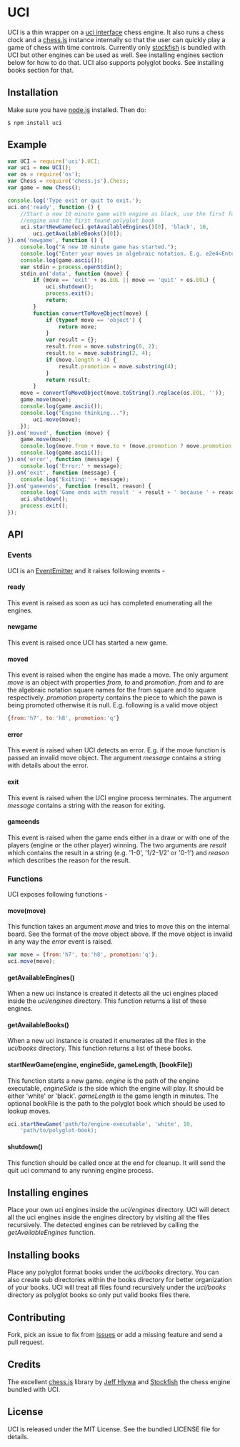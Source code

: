 UCI
===

UCI is a thin wrapper on a [uci
interface](http://en.wikipedia.org/wiki/Universal_Chess_Interface) chess engine.
It also runs a chess clock and a [chess.js](https://github.com/jhlywa/chess.js)
instance internally so that the user can quickly play a game of chess with time
controls. Currently only [stockfish](http://stockfishchess.org/) is bundled with
UCI but other engines can be used as well. See installing engines section below
for how to do that. UCI also supports polyglot books. See installing books
section for that.

## Installation
Make sure you have [node.js](http://nodejs.org/) installed. Then do:

    $ npm install uci

## Example
```js
var UCI = require('uci').UCI;
var uci = new UCI();
var os = require('os');
var Chess = require('chess.js').Chess;
var game = new Chess();

console.log('Type exit or quit to exit.');
uci.on('ready', function () {
    //Start a new 10 minute game with engine as black, use the first found
    //engine and the first found polyglot book
    uci.startNewGame(uci.getAvailableEngines()[0], 'black', 10,
        uci.getAvailableBooks()[0]);
}).on('newgame', function () {
    console.log("A new 10 minute game has started.");
    console.log("Enter your moves in algebraic notation. E.g. e2e4<Enter>");
    console.log(game.ascii());
    var stdin = process.openStdin();
    stdin.on('data', function (move) {
        if (move == 'exit' + os.EOL || move == 'quit' + os.EOL) {
            uci.shutdown();
            process.exit();
            return;
        }
        function convertToMoveObject(move) {
            if (typeof move == 'object') {
                return move;
            }
            var result = {};
            result.from = move.substring(0, 2);
            result.to = move.substring(2, 4);
            if (move.length > 4) {
                result.promotion = move.substring(4);
            }
            return result;
        }
	move = convertToMoveObject(move.toString().replace(os.EOL, ''));
	game.move(move);
	console.log(game.ascii());
	console.log("Engine thinking...");
        uci.move(move);
    });
}).on('moved', function (move) {
    game.move(move);
    console.log(move.from + move.to + (move.promotion ? move.promotion : ''));
    console.log(game.ascii());
}).on('error', function (message) {
    console.log('Error:' + message);
}).on('exit', function (message) {
    console.log('Exiting:' + message);
}).on('gameends', function (result, reason) {
    console.log('Game ends with result ' + result + ' because ' + reason);
    uci.shutdown();
    process.exit();
});
```
## API

### Events
UCI is an [EventEmitter](http://nodejs.org/api/events.html) and it raises
following events -

#### ready
This event is raised as soon as uci has completed enumerating all the engines.

#### newgame
This event is raised once UCI has started a new game.

#### moved
This event is raised when the engine has made a move. The only argument _move_
is an object with properties _from_, _to_ and _promotion_. _from_ and _to_ are
the algebraic notation square names for the from square and to square
respectively. _promotion_ property contains the piece to which the pawn is being
promoted otherwise it is null. E.g. following is a valid move object
```js
{from:'h7', to:'h8', promotion:'q'}
```

#### error
This event is raised when UCI detects an error. E.g. if the move function is
passed an invalid move object. The argument _message_ contains a string with
details about the error.

#### exit
This event is raised when the UCI engine process terminates. The argument
_message_ contains a string with the reason for exiting.

#### gameends
This event is raised when the game ends either in a draw or with one of the
players (engine or the other player) winning. The two arguments are _result_
which contains the result in a string (e.g. '1-0', '1/2-1/2' or '0-1') and
_reason_ which describes the reason for the result.

### Functions
UCI exposes following functions -

#### move(move)
This function takes an argument _move_ and tries to move this on the internal
board. See the format of the _move_ object above.  If the move object is invalid
in any way the _error_ event is raised.
```js
var move = {from:'h7', to:'h8', promotion:'q'};
uci.move(move);
```

#### getAvailableEngines()
When a new uci instance is created it detects all the uci engines placed inside
the *uci/engines* directory. This function returns a list of these engines.

#### getAvailableBooks()
When a new uci instance is created it enumerates all the files in the
*uci/books* directory. This function returns a list of these books.

#### startNewGame(engine, engineSide, gameLength, [bookFile])
This function starts a new game. _engine_ is the path of the engine executable,
_engineSide_ is the side which the engine will play. It should be either 'white'
or 'black'. _gameLength_ is the game length in minutes. The optional bookFile is
the path to the polyglot book which should be used to lookup moves.
```js
uci.startNewGame('path/to/engine-executable', 'white', 10,
    'path/to/polyglot-book);
```

#### shutdown()
This function should be called once at the end for cleanup. It will send the
quit uci command to any running engine process.

## Installing engines
Place your own uci engines inside the *uci/engines* directory. UCI will detect
all the uci engines inside the engines directory by visiting all the files
recursively. The detected engines can be retrieved by calling the
*getAvailableEngines* function.

## Installing books
Place any polyglot format books under the *uci/books* directory. You can also
create sub directories within the books directory for better organization of
your books. UCI will treat all files found recursively under the *uci/books*
directory as polyglot books so only put valid books files there.

## Contributing
Fork, pick an issue to fix from [issues](https://github.com/imor/uci/issues) or
add a missing feature and send a pull request.

## Credits
The excellent [chess.js](https://github.com/jhlywa/chess.js) library by [Jeff
Hlywa](https://github.com/jhlywa) and [Stockfish](http://stockfishchess.org/)
the chess engine bundled with UCI.

## License
UCI is released under the MIT License. See the bundled LICENSE file for details.
